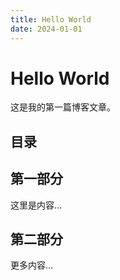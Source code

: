 ```yaml
---
title: Hello World
date: 2024-01-01
---
```


# Hello World

这是我的第一篇博客文章。

## 目录

## 第一部分

这里是内容...

## 第二部分

更多内容...